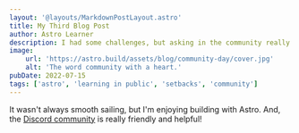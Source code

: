 ```yaml
---
layout: '@layouts/MarkdownPostLayout.astro'
title: My Third Blog Post
author: Astro Learner
description: I had some challenges, but asking in the community really helped!
image:
    url: 'https://astro.build/assets/blog/community-day/cover.jpg'
    alt: 'The word community with a heart.'
pubDate: 2022-07-15
tags: ['astro', 'learning in public', 'setbacks', 'community']
---
```

It wasn't always smooth sailing, but I'm enjoying building with Astro. And, the [Discord community](https://astro.build/chat) is really friendly and helpful!
